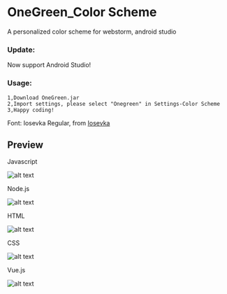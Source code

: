 # OneGreen_Color Scheme

A personalized color scheme for webstorm, android studio

### Update:

Now support Android Studio!

### Usage:
```
1,Download OneGreen.jar 
2,Import settings, please select "Onegreen" in Settings-Color Scheme 
3,Happy coding!
```

Font: Iosevka Regular, from [Iosevka](https://github.com/be5invis/Iosevka)

## Preview
Javascript

![alt text](https://raw.githubusercontent.com/gjuoun/JunGuo_Color_Scheme_Webstorm/master/javascript.png "Javascript")

Node.js

![alt text](https://raw.githubusercontent.com/gjuoun/JunGuo_Color_Scheme_Webstorm/master/nodejs.png "Node.js")

HTML

![alt text](https://raw.githubusercontent.com/gjuoun/JunGuo_Color_Scheme_Webstorm/master/html.png "HTML")

CSS

![alt text](https://raw.githubusercontent.com/gjuoun/JunGuo_Color_Scheme_Webstorm/master/css.png "CSS")

Vue.js

![alt text](https://raw.githubusercontent.com/gjuoun/JunGuo_Color_Scheme_Webstorm/master/vue.png "Vue.js")
